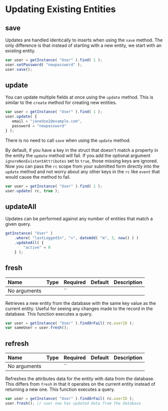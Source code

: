 # Updating Existing Entities

## save

Updates are handled identically to inserts when using the `save` method. The only difference is that instead of starting with a new entity, we start with an existing entity.

```javascript
var user = getInstance( "User" ).find( 1 );
user.setPassword( "newpassword" );
user.save();
```

## update

You can update multiple fields at once using the `update` method. This is similar to the `create` method for creating new entities.

```javascript
var user = getInstance( "User" ).find( 1 );
user.update( {
   email = "janedoe2@example.com",
   password = "newpassword"
} );
```

There is no need to call `save` when using the `update` method.

By default, if you have a key in the struct that doesn't match a property in the entity the `update` method will fail.  If you add the optional argument `ignoreNonExistentAttributes` set to `true`, those missing keys are ignored. Now you can pass the `rc` scope from your submitted form directly into the `update` method and not worry about any other keys in the `rc` like `event` that would cause the method to fail.

```javascript
var user = getInstance( "User" ).find( 1 );
user.update( rc, true );
```

## updateAll

Updates can be performed against any number of entities that match a given query.

```javascript
getInstance( "User" )
    .where( "lastLoggedIn", ">", dateAdd( "m", 3, now() ) )
    .updateAll( {
        "active" = 0
    } );
```

## fresh

| Name | Type | Required | Default | Description |
| :--- | :--- | :--- | :--- | :--- |
| No arguments |  | \`\` |  |  |

Retrieves a new entity from the database with the same key value as the current entity. Useful for seeing any changes made to the record in the database.  This function executes a query.

```javascript
var user = getInstance( "User" ).findOrFail( rc.userID );
var sameUser = user.fresh();
```

## refresh

| Name | Type | Required | Default | Description |
| :--- | :--- | :--- | :--- | :--- |
| No arguments |  | \`\` |  |  |

Refreshes the attributes data for the entity with data from the database.  This differs from `fresh` in that it operates on the current entity instead of returning a new one. This function executes a query.

```javascript
var user = getInstance( "User" ).findOrFail( rc.userID );
user.fresh(); // user now has updated data from the database
```

